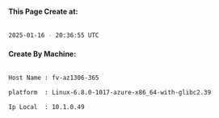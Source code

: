 
   
#### This Page Create at:

```bash

2025-01-16 - 20:36:55 UTC

```

#### Create By Machine:

```bash

Host Name : fv-az1306-365

platform  : Linux-6.8.0-1017-azure-x86_64-with-glibc2.39

Ip Local  : 10.1.0.49

```

